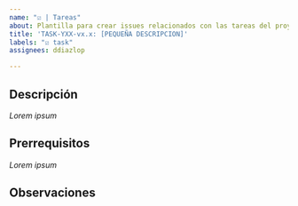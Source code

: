 ```yaml
---
name: "☑ | Tareas"
about: Plantilla para crear issues relacionados con las tareas del proyecto
title: 'TASK-YXX-vx.x: [PEQUEÑA DESCRIPCION]'
labels: "☑ task"
assignees: ddiazlop

---
```


## Descripción
*Lorem ipsum*

## Prerrequisitos
*Lorem ipsum*

## Observaciones
